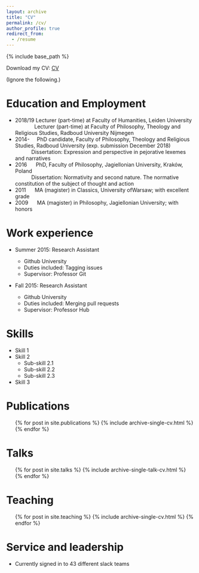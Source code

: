 ```yaml
---
layout: archive
title: "CV"
permalink: /cv/
author_profile: true
redirect_from:
  - /resume
---
```


{% include base_path %}

Download my CV: [CV](/files/CV_Leopold_Hess.pdf)

(Ignore the following.)

Education and Employment
======
* 2018/19 Lecturer (part-time) at Faculty of Humanities, Leiden University\
             Lecturer (part-time) at Faculty of Philosophy, Theology and Religious Studies, Radboud University Nijmegen
* 2014-     PhD candidate, Faculty of Philosophy, Theology and Religious Studies, Radboud University (exp. submission December 2018)\
             Dissertation: Expression and perspective in pejorative lexemes and narratives
* 2016      PhD, Faculty of Philosophy, Jagiellonian University, Kraków, Poland\
             Dissertation: Normativity and second nature. The normative constitution of the subject of thought and action
* 2011      MA (magister) in Classics, University ofWarsaw; with excellent grade
* 2009      MA (magister) in Philosophy, Jagiellonian University; with honors

Work experience
======
* Summer 2015: Research Assistant
  * Github University
  * Duties included: Tagging issues
  * Supervisor: Professor Git

* Fall 2015: Research Assistant
  * Github University
  * Duties included: Merging pull requests
  * Supervisor: Professor Hub
  
Skills
======
* Skill 1
* Skill 2
  * Sub-skill 2.1
  * Sub-skill 2.2
  * Sub-skill 2.3
* Skill 3

Publications
======
  <ul>{% for post in site.publications %}
    {% include archive-single-cv.html %}
  {% endfor %}</ul>
  
Talks
======
  <ul>{% for post in site.talks %}
    {% include archive-single-talk-cv.html %}
  {% endfor %}</ul>
  
Teaching
======
  <ul>{% for post in site.teaching %}
    {% include archive-single-cv.html %}
  {% endfor %}</ul>
  
Service and leadership
======
* Currently signed in to 43 different slack teams
